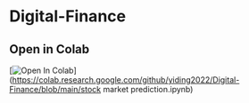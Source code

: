 # Digital-Finance


## Open in Colab

[![Open In Colab](https://colab.research.google.com/assets/colab-badge.svg)](https://colab.research.google.com/github/yiding2022/Digital-Finance/blob/main/stock market prediction.ipynb)

